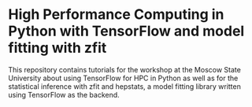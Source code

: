 # High Performance Computing in Python with TensorFlow and model fitting with zfit

This repository contains tutorials for the workshop at the Moscow State University about using TensorFlow for HPC in Python as well as for the statistical inference with zfit and hepstats, a model fitting library written using TensorFlow as the backend.
